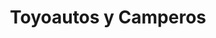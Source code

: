 ---
title: "Toyoautos y Camperos"
url: /barrios-unidos/toyoautos-y-camperos/
shop: piezas de automóviles
---